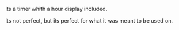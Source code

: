 Its a timer whith a hour display included.

Its not perfect, but its perfect for what it was meant to be used on.
